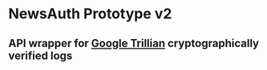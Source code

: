 <!--
Code to be updated.
-->
# NewsAuth Prototype v2
## API wrapper for [Google Trillian](https://github.com/google/trillian) cryptographically verified logs

<!--
Useful Links:

https://transparency.dev/ 
https://medium.com/google-cloud/google-trillian-for-noobs-9b81547e9c4a 
https://eprint.iacr.org/2021/627 
https://eprint.iacr.org/2014/1004 
https://eprint.iacr.org/2016/915 
-->
